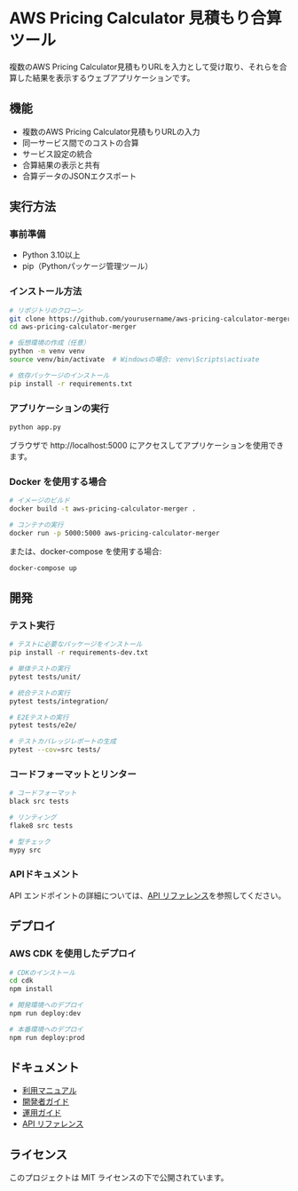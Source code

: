 # AWS Pricing Calculator 見積もり合算ツール

複数のAWS Pricing Calculator見積もりURLを入力として受け取り、それらを合算した結果を表示するウェブアプリケーションです。

## 機能

- 複数のAWS Pricing Calculator見積もりURLの入力
- 同一サービス間でのコストの合算
- サービス設定の統合
- 合算結果の表示と共有
- 合算データのJSONエクスポート

## 実行方法

### 事前準備

- Python 3.10以上
- pip（Pythonパッケージ管理ツール）

### インストール方法

```bash
# リポジトリのクローン
git clone https://github.com/yourusername/aws-pricing-calculator-merger.git
cd aws-pricing-calculator-merger

# 仮想環境の作成（任意）
python -m venv venv
source venv/bin/activate  # Windowsの場合: venv\Scripts\activate

# 依存パッケージのインストール
pip install -r requirements.txt
```

### アプリケーションの実行

```bash
python app.py
```

ブラウザで http://localhost:5000 にアクセスしてアプリケーションを使用できます。

### Docker を使用する場合

```bash
# イメージのビルド
docker build -t aws-pricing-calculator-merger .

# コンテナの実行
docker run -p 5000:5000 aws-pricing-calculator-merger
```

または、docker-compose を使用する場合:

```bash
docker-compose up
```

## 開発

### テスト実行

```bash
# テストに必要なパッケージをインストール
pip install -r requirements-dev.txt

# 単体テストの実行
pytest tests/unit/

# 統合テストの実行
pytest tests/integration/

# E2Eテストの実行
pytest tests/e2e/

# テストカバレッジレポートの生成
pytest --cov=src tests/
```

### コードフォーマットとリンター

```bash
# コードフォーマット
black src tests

# リンティング
flake8 src tests

# 型チェック
mypy src
```

### APIドキュメント

API エンドポイントの詳細については、[API リファレンス](docs/API.md)を参照してください。

## デプロイ

### AWS CDK を使用したデプロイ

```bash
# CDKのインストール
cd cdk
npm install

# 開発環境へのデプロイ
npm run deploy:dev

# 本番環境へのデプロイ
npm run deploy:prod
```

## ドキュメント

- [利用マニュアル](docs/README.md)
- [開発者ガイド](docs/DEVELOPMENT.md)
- [運用ガイド](docs/OPERATIONS.md)
- [API リファレンス](docs/API.md)

## ライセンス

このプロジェクトは MIT ライセンスの下で公開されています。
